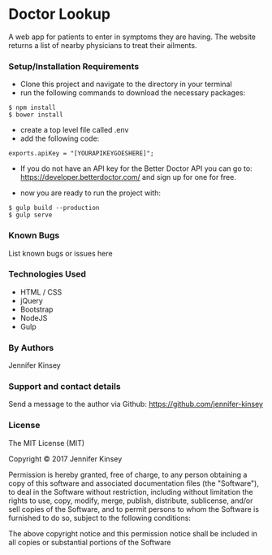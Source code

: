 # Doctor Lookup

A web app for patients to enter in symptoms they are having. The website returns a list of nearby physicians to treat their ailments.

### Setup/Installation Requirements
* Clone this project and navigate to the directory in your terminal
* run the following commands to download the necessary packages:
```
$ npm install
$ bower install
```

* create a top level file called .env
* add the following code:
```
exports.apiKey = "[YOURAPIKEYGOESHERE]";
```

* If you do not have an API key for the Better Doctor API you can go to:
https://developer.betterdoctor.com/ and sign up for one for free.

* now you are ready to run the project with:
```
$ gulp build --production
$ gulp serve
```

### Known Bugs
List known bugs or issues here

### Technologies Used
* HTML / CSS
* jQuery
* Bootstrap
* NodeJS
* Gulp

### By Authors
Jennifer Kinsey

### Support and contact details
Send a message to the author via Github:
https://github.com/jennifer-kinsey


### License
The MIT License (MIT)

Copyright © 2017 Jennifer Kinsey

Permission is hereby granted, free of charge, to any person obtaining a copy of this software and associated documentation files (the "Software"), to deal in the Software without restriction, including without limitation the rights to use, copy, modify, merge, publish, distribute, sublicense, and/or sell copies of the Software, and to permit persons to whom the Software is furnished to do so, subject to the following conditions:

The above copyright notice and this permission notice shall be included in all copies or substantial portions of the Software
